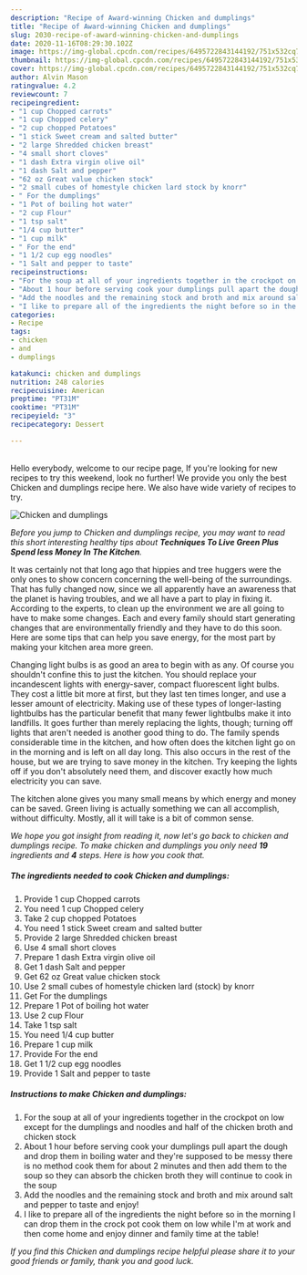 ```yaml
---
description: "Recipe of Award-winning Chicken and dumplings"
title: "Recipe of Award-winning Chicken and dumplings"
slug: 2030-recipe-of-award-winning-chicken-and-dumplings
date: 2020-11-16T08:29:30.102Z
image: https://img-global.cpcdn.com/recipes/6495722843144192/751x532cq70/chicken-and-dumplings-recipe-main-photo.jpg
thumbnail: https://img-global.cpcdn.com/recipes/6495722843144192/751x532cq70/chicken-and-dumplings-recipe-main-photo.jpg
cover: https://img-global.cpcdn.com/recipes/6495722843144192/751x532cq70/chicken-and-dumplings-recipe-main-photo.jpg
author: Alvin Mason
ratingvalue: 4.2
reviewcount: 7
recipeingredient:
- "1 cup Chopped carrots"
- "1 cup Chopped celery"
- "2 cup chopped Potatoes"
- "1 stick Sweet cream and salted butter"
- "2 large Shredded chicken breast"
- "4 small short cloves"
- "1 dash Extra virgin olive oil"
- "1 dash Salt and pepper"
- "62 oz Great value chicken stock"
- "2 small cubes of homestyle chicken lard stock by knorr"
- " For the dumplings"
- "1 Pot of boiling hot water"
- "2 cup Flour"
- "1 tsp salt"
- "1/4 cup butter"
- "1 cup milk"
- " For the end"
- "1 1/2 cup egg noodles"
- "1 Salt and pepper to taste"
recipeinstructions:
- "For the soup at all of your ingredients together in the crockpot on low except for the dumplings and noodles and half of the chicken broth and chicken stock"
- "About 1 hour before serving cook your dumplings pull apart the dough and drop them in boiling water and they&#39;re supposed to be messy there is no method cook them for about 2 minutes and then add them to the soup so they can absorb the chicken broth they will continue to cook in the soup"
- "Add the noodles and the remaining stock and broth and mix around salt and pepper to taste and enjoy!"
- "I like to prepare all of the ingredients the night before so in the morning I can drop them in the crock pot cook them on low while I&#39;m at work and then come home and enjoy dinner and family time at the table!"
categories:
- Recipe
tags:
- chicken
- and
- dumplings

katakunci: chicken and dumplings 
nutrition: 248 calories
recipecuisine: American
preptime: "PT31M"
cooktime: "PT31M"
recipeyield: "3"
recipecategory: Dessert

---
```

<br>
Hello everybody, welcome to our recipe page, If you're looking for new recipes to try this weekend, look no further! We provide you only the best Chicken and dumplings recipe here. We also have wide variety of recipes to try.
<br>


![Chicken and dumplings](https://img-global.cpcdn.com/recipes/6495722843144192/751x532cq70/chicken-and-dumplings-recipe-main-photo.jpg)

<i>Before you jump to Chicken and dumplings recipe, you may want to read this short interesting healthy tips about 
<strong>Techniques To Live Green Plus Spend less Money In The Kitchen</strong>.</i>
</br>

It was certainly not that long ago that hippies and tree huggers were the only ones to show concern concerning the well-being of the surroundings. That has fully changed now, since we all apparently have an awareness that the planet is having troubles, and we all have a part to play in fixing it. According to the experts, to clean up the environment we are all going to have to make some changes. Each and every family should start generating changes that are environmentally friendly and they have to do this soon. Here are some tips that can help you save energy, for the most part by making your kitchen area more green.

Changing light bulbs is as good an area to begin with as any. Of course you shouldn't confine this to just the kitchen. You should replace your incandescent lights with energy-saver, compact fluorescent light bulbs. They cost a little bit more at first, but they last ten times longer, and use a lesser amount of electricity. Making use of these types of longer-lasting lightbulbs has the particular benefit that many fewer lightbulbs make it into landfills. It goes further than merely replacing the lights, though; turning off lights that aren't needed is another good thing to do. The family spends considerable time in the kitchen, and how often does the kitchen light go on in the morning and is left on all day long. This also occurs in the rest of the house, but we are trying to save money in the kitchen. Try keeping the lights off if you don't absolutely need them, and discover exactly how much electricity you can save.

The kitchen alone gives you many small means by which energy and money can be saved. Green living is actually something we can all accomplish, without difficulty. Mostly, all it will take is a bit of common sense.


<i>We hope you got insight from reading it, now let's go back to chicken and dumplings recipe. To make chicken and dumplings you only need <strong>19</strong> ingredients and <strong>4</strong> steps. Here is how you cook that.
</i>

##### The ingredients needed to cook Chicken and dumplings:

1. Provide 1 cup Chopped carrots
1. You need 1 cup Chopped celery
1. Take 2 cup chopped Potatoes
1. You need 1 stick Sweet cream and salted butter
1. Provide 2 large Shredded chicken breast
1. Use 4 small short cloves
1. Prepare 1 dash Extra virgin olive oil
1. Get 1 dash Salt and pepper
1. Get 62 oz Great value chicken stock
1. Use 2 small cubes of homestyle chicken lard (stock) by knorr
1. Get  For the dumplings
1. Prepare 1 Pot of boiling hot water
1. Use 2 cup Flour
1. Take 1 tsp salt
1. You need 1/4 cup butter
1. Prepare 1 cup milk
1. Provide  For the end
1. Get 1 1/2 cup egg noodles
1. Provide 1 Salt and pepper to taste


##### Instructions to make Chicken and dumplings:

1. For the soup at all of your ingredients together in the crockpot on low except for the dumplings and noodles and half of the chicken broth and chicken stock
1. About 1 hour before serving cook your dumplings pull apart the dough and drop them in boiling water and they&#39;re supposed to be messy there is no method cook them for about 2 minutes and then add them to the soup so they can absorb the chicken broth they will continue to cook in the soup
1. Add the noodles and the remaining stock and broth and mix around salt and pepper to taste and enjoy!
1. I like to prepare all of the ingredients the night before so in the morning I can drop them in the crock pot cook them on low while I&#39;m at work and then come home and enjoy dinner and family time at the table!


<i>If you find this Chicken and dumplings recipe helpful please share it to your good friends or family, thank you and good luck.</i>
